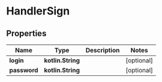 
# HandlerSign

## Properties
| Name | Type | Description | Notes |
| ------------ | ------------- | ------------- | ------------- |
| **login** | **kotlin.String** |  |  [optional] |
| **password** | **kotlin.String** |  |  [optional] |



